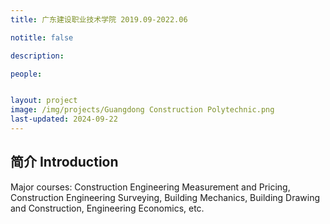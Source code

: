 ```yaml
---
title: 广东建设职业技术学院 2019.09-2022.06

notitle: false

description: 

people:


layout: project
image: /img/projects/Guangdong Construction Polytechnic.png
last-updated: 2024-09-22
---
```


## 简介 Introduction

Major courses: Construction Engineering Measurement and Pricing, Construction Engineering Surveying, Building Mechanics, Building Drawing and Construction, Engineering Economics, etc.
